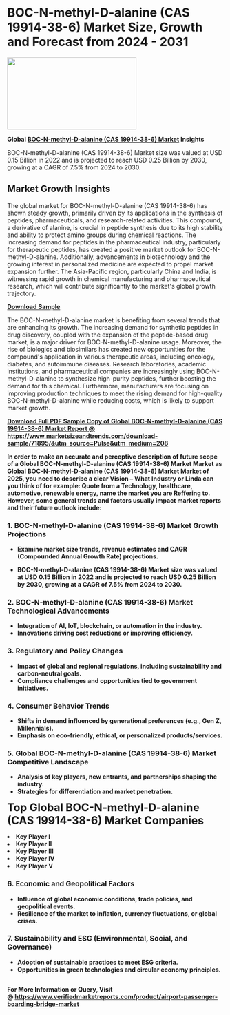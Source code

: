 <H1>BOC-N-methyl-D-alanine (CAS 19914-38-6) Market Size, Growth and Forecast from 2024 - 2031</H1><img class="aligncenter size-medium wp-image-584254" src="https://thirdeyenews.in/wp-content/uploads/2024/09/Global-Market-Research-300x168.jpeg" alt="" width="300" height="168" /><p><strong>Global&nbsp;<a href="https://www.marketsizeandtrends.com/download-sample/71895/&amp;utm_source=Pulse&amp;utm_medium=208">BOC-N-methyl-D-alanine (CAS 19914-38-6) Market</a> Insights</strong></p><p>BOC-N-methyl-D-alanine (CAS 19914-38-6) Market size was valued at USD 0.15 Billion in 2022 and is projected to reach USD 0.25 Billion by 2030, growing at a CAGR of 7.5% from 2024 to 2030.</p><p><h2>Market Growth Insights</h2> <p>The global market for BOC-N-methyl-D-alanine (CAS 19914-38-6) has shown steady growth, primarily driven by its applications in the synthesis of peptides, pharmaceuticals, and research-related activities. This compound, a derivative of alanine, is crucial in peptide synthesis due to its high stability and ability to protect amino groups during chemical reactions. The increasing demand for peptides in the pharmaceutical industry, particularly for therapeutic peptides, has created a positive market outlook for BOC-N-methyl-D-alanine. Additionally, advancements in biotechnology and the growing interest in personalized medicine are expected to propel market expansion further. The Asia-Pacific region, particularly China and India, is witnessing rapid growth in chemical manufacturing and pharmaceutical research, which will contribute significantly to the market's global growth trajectory.</p> <p><strong><a href="#">Download Sample</a></strong></p> <p>The BOC-N-methyl-D-alanine market is benefiting from several trends that are enhancing its growth. The increasing demand for synthetic peptides in drug discovery, coupled with the expansion of the peptide-based drug market, is a major driver for BOC-N-methyl-D-alanine usage. Moreover, the rise of biologics and biosimilars has created new opportunities for the compound's application in various therapeutic areas, including oncology, diabetes, and autoimmune diseases. Research laboratories, academic institutions, and pharmaceutical companies are increasingly using BOC-N-methyl-D-alanine to synthesize high-purity peptides, further boosting the demand for this chemical. Furthermore, manufacturers are focusing on improving production techniques to meet the rising demand for high-quality BOC-N-methyl-D-alanine while reducing costs, which is likely to support market growth.</p> <p><strong><a href="#"></p><p><span class=""><strong>Download Full PDF Sample Copy of Global BOC-N-methyl-D-alanine (CAS 19914-38-6) Market Report</strong> @ <a href="https://www.marketsizeandtrends.com/download-sample/71895/&amp;utm_source=Pulse&amp;utm_medium=208" target="_blank">https://www.marketsizeandtrends.com/download-sample/71895/&amp;utm_source=Pulse&amp;utm_medium=208</a></span></p><p>In order to make an accurate and perceptive description of future scope of a Global&nbsp;BOC-N-methyl-D-alanine (CAS 19914-38-6) Market Market as Global&nbsp;BOC-N-methyl-D-alanine (CAS 19914-38-6) Market Market of 2025, you need to describe a clear Vision &ndash; What Industry or Linda can you think of for example: Quote from a Technology, healthcare, automotive, renewable energy, name the market you are Reffering to. However, some general trends and factors usually impact market reports and their future outlook include:</p><h3>1.&nbsp;<strong>BOC-N-methyl-D-alanine (CAS 19914-38-6) Market Growth Projections</strong></h3><ul><li>Examine market size trends, revenue estimates and CAGR (Compounded Annual Growth Rate) projections.</li><li><p>BOC-N-methyl-D-alanine (CAS 19914-38-6) Market size was valued at USD 0.15 Billion in 2022 and is projected to reach USD 0.25 Billion by 2030, growing at a CAGR of 7.5% from 2024 to 2030.</p></li></ul><h3>2.&nbsp;<strong>BOC-N-methyl-D-alanine (CAS 19914-38-6) Market Technological Advancements</strong></h3><ul><li>Integration of AI, IoT, blockchain, or automation in the industry.</li><li>Innovations driving cost reductions or improving efficiency.</li></ul><h3>3.&nbsp;<strong>Regulatory and Policy Changes</strong></h3><ul><li>Impact of global and regional regulations, including sustainability and carbon-neutral goals.</li><li>Compliance challenges and opportunities tied to government initiatives.</li></ul><h3>4.&nbsp;<strong>Consumer Behavior Trends</strong></h3><ul><li>Shifts in demand influenced by generational preferences (e.g., Gen Z, Millennials).</li><li>Emphasis on eco-friendly, ethical, or personalized products/services.</li></ul><h3>5.&nbsp;<strong>Global BOC-N-methyl-D-alanine (CAS 19914-38-6) Market Competitive Landscape</strong></h3><ul><li>Analysis of key players, new entrants, and partnerships shaping the industry.</li><li>Strategies for differentiation and market penetration.</li></ul><p data-pm-slice="1 1 []"><span style="color: inherit; font-family: inherit; font-size: 25px;">Top Global BOC-N-methyl-D-alanine (CAS 19914-38-6) Market Companies</span></p><div class="" data-test-id=""><p><li>Key Player I</li><li> Key Player II</li><li> Key Player III</li><li> Key Player IV</li><li> Key Player V</li></p></div><h3>6.&nbsp;<strong>Economic and Geopolitical Factors</strong></h3><ul><li>Influence of global economic conditions, trade policies, and geopolitical events.</li><li>Resilience of the market to inflation, currency fluctuations, or global crises.</li></ul><h3>7.&nbsp;<strong>Sustainability and ESG (Environmental, Social, and Governance)</strong></h3><ul><li>Adoption of sustainable practices to meet ESG criteria.</li><li>Opportunities in green technologies and circular economy principles.</li></ul><h2><strong style="font-size: 14px;">For More Information or Query, Visit @&nbsp;</strong><a style="background-color: #ffffff; font-size: 14px;" href="https://www.marketsizeandtrends.com/report/boc-n-methyl-d-alanine-cas-19914-38-6-market/" target="_blank">https://www.verifiedmarketreports.com/product/airport-passenger-boarding-bridge-market</a></h2>
